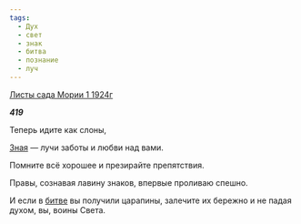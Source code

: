 ```yaml
---
tags:
  - Дух
  - свет
  - знак
  - битва
  - познание
  - луч
---
```

[Листы сада Мории 1 1924г](https://127.0.0.1:4002/agni/1924)

___419___

Теперь идите как слоны,   

[Зная](../../../tags/#познание) — лучи заботы и любви над вами.   

Помните всё хорошее и презирайте препятствия.   

Правы, сознавая лавину знаков, впервые проливаю спешно.   

И если в [битве](../../../tags/#битва) вы получили царапины, залечите их бережно и не падая духом, вы, воины Света.   


